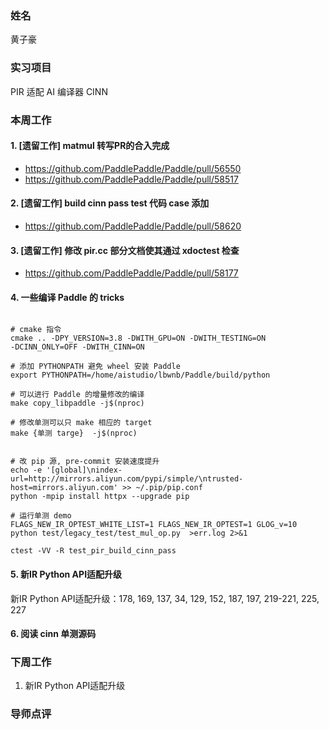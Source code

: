 ### 姓名

黄子豪

### 实习项目

PIR 适配 AI 编译器 CINN

### 本周工作


#### 1. [遗留工作] matmul 转写PR的合入完成

- https://github.com/PaddlePaddle/Paddle/pull/56550
- https://github.com/PaddlePaddle/Paddle/pull/58517

#### 2. [遗留工作] build cinn pass test 代码 case 添加

- https://github.com/PaddlePaddle/Paddle/pull/58620


#### 3. [遗留工作] 修改 pir.cc 部分文档使其通过 xdoctest 检查 

- https://github.com/PaddlePaddle/Paddle/pull/58177


#### 4. 一些编译 Paddle 的 tricks

```shell

# cmake 指令
cmake .. -DPY_VERSION=3.8 -DWITH_GPU=ON -DWITH_TESTING=ON               -DCINN_ONLY=OFF -DWITH_CINN=ON

# 添加 PYTHONPATH 避免 wheel 安装 Paddle
export PYTHONPATH=/home/aistudio/lbwnb/Paddle/build/python

# 可以进行 Paddle 的增量修改的编译
make copy_libpaddle -j$(nproc)

# 修改单测可以只 make 相应的 target
make {单测 targe}  -j$(nproc)


# 改 pip 源, pre-commit 安装速度提升
echo -e '[global]\nindex-url=http://mirrors.aliyun.com/pypi/simple/\ntrusted-host=mirrors.aliyun.com' >> ~/.pip/pip.conf
python -mpip install httpx --upgrade pip

# 运行单测 demo
FLAGS_NEW_IR_OPTEST_WHITE_LIST=1 FLAGS_NEW_IR_OPTEST=1 GLOG_v=10 python test/legacy_test/test_mul_op.py  >err.log 2>&1

ctest -VV -R test_pir_build_cinn_pass
```

#### 5. 新IR Python API适配升级

新IR Python API适配升级：178, 169, 137, 34, 129, 152, 187, 197, 219-221, 225, 227


#### 6. 阅读 cinn 单测源码



### 下周工作

1. 新IR Python API适配升级




### 导师点评

